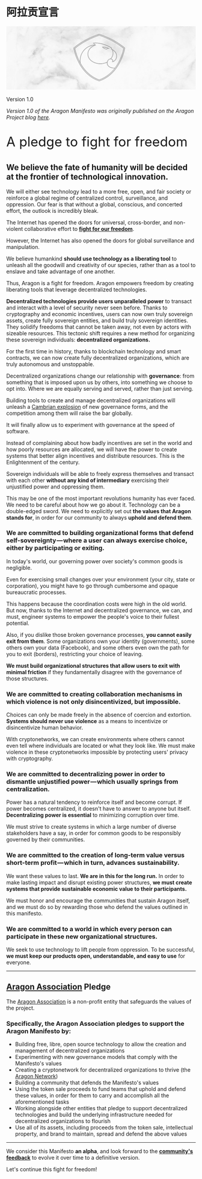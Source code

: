 # 阿拉贡宣言

![The Aragon Manifesto](../design/artwork/basic/26.jpg)

Version 1.0

_Version 1.0 of the Aragon Manifesto was originally published on the Aragon Project blog [here](https://blog.aragon.org/the-aragon-manifesto-4a21212eac03/)._

<p style="font-size:2.2rem;">
A pledge to fight for freedom
</p>

## **We believe the fate of humanity will be decided at the frontier of technological innovation.**

We will either see technology lead to a more free, open, and fair society or reinforce a global regime of centralized control, surveillance, and oppression. Our fear is that without a global, conscious, and concerted effort, the outlook is incredibly bleak.

The Internet has opened the doors for universal, cross-border, and non-violent collaborative effort to [**fight for our freedom**](https://www.youtube.com/watch?v=AqjIWmiAidw).

However, the Internet has also opened the doors for global surveillance and manipulation.

We believe humankind **should use technology as a liberating tool** to unleash all the goodwill and creativity of our species, rather than as a tool to enslave and take advantage of one another.

Thus, Aragon is a fight for freedom. Aragon empowers freedom by creating liberating tools that leverage decentralized technologies.

**Decentralized technologies provide users unparalleled power** to transact and interact with a level of security never seen before. Thanks to cryptography and economic incentives, users can now own truly sovereign assets, create fully sovereign entities, and build truly sovereign identities. They solidify freedoms that cannot be taken away, not even by actors with sizeable resources. This tectonic shift requires a new method for organizing these sovereign individuals: **decentralized organizations.**

For the first time in history, thanks to blockchain technology and smart contracts, we can now create fully decentralized organizations, which are truly autonomous and unstoppable.

Decentralized organizations change our relationship with **governance**: from something that is imposed upon us by others, into something we choose to opt into. Where we are equally serving and served, rather than just serving.

Building tools to create and manage decentralized organizations will unleash a [Cambrian explosion](https://en.wikipedia.org/wiki/Cambrian_explosion) of new governance forms, and the competition among them will raise the bar globally.

It will finally allow us to experiment with governance at the speed of software.

Instead of complaining about how badly incentives are set in the world and how poorly resources are allocated, we will have the power to create systems that better align incentives and distribute resources. This is the Enlightenment of the century.

Sovereign individuals will be able to freely express themselves and transact with each other **without any kind of intermediary** exercising their unjustified power and oppressing them.

This may be one of the most important revolutions humanity has ever faced. We need to be careful about how we go about it. Technology can be a double-edged sword. We need to explicitly set out **the values that Aragon stands for**, in order for our community to always **uphold and defend them**.

### **We are committed to building organizational forms that defend self-sovereignty — where a user can always exercise choice, either by participating or exiting.**

In today's world, our governing power over society's common goods is negligible.

Even for exercising small changes over your environment (your city, state or corporation), you might have to go through cumbersome and opaque bureaucratic processes.

This happens because the coordination costs were high in the old world. But now, thanks to the Internet and decentralized governance, we can, and must, engineer systems to empower the people's voice to their fullest potential.

Also, if you dislike those broken governance processes, **you cannot easily exit from them**. Some organizations own your identity (governments), some others own your data (Facebook), and some others even own the path for you to exit (borders), restricting your choice of leaving.

**We must build organizational structures that allow users to exit with minimal friction** if they fundamentally disagree with the governance of those structures.

### **We are committed to creating collaboration mechanisms in which violence is not only disincentivized, but impossible.**

Choices can only be made freely in the absence of coercion and extortion. **Systems should never use violence** as a means to incentivize or disincentivize human behavior.

With cryptonetworks, we can create environments where others cannot even tell where individuals are located or what they look like. We must make violence in these cryptonetworks impossible by protecting users' privacy with cryptography.

### **We are committed to decentralizing power in order to dismantle unjustified power — which usually springs from centralization.**

Power has a natural tendency to reinforce itself and become corrupt. If power becomes centralized, it doesn't have to answer to anyone but itself. **Decentralizing power is essential** to minimizing corruption over time.

We must strive to create systems in which a large number of diverse stakeholders have a say, in order for common goods to be responsibly governed by their communities.

### **We are committed to the creation of long-term value versus short-term profit — which in turn, advances sustainability.**

We want these values to last. **We are in this for the long run.** In order to make lasting impact and disrupt existing power structures, **we must create systems that provide sustainable economic value to their participants.**

We must honor and encourage the communities that sustain Aragon itself, and we must do so by rewarding those who defend the values outlined in this manifesto.

### **We are committed to a world in which every person can participate in these new organizational structures.**

We seek to use technology to lift people from oppression. To be successful, **we must keep our products open, understandable, and easy to use** for everyone.

___

## **[Aragon Association](https://aragon.org/project) Pledge**

The [Aragon Association](https://aragon.org/project) is a non-profit entity that safeguards the values of the project.

### **Specifically, the Aragon Association pledges to support the Aragon Manifesto by:**

- Building free, libre, open source technology to allow the creation and management of decentralized organizations
- Experimenting with new governance models that comply with the Manifesto's values
- Creating a cryptonetwork for decentralized organizations to thrive (the [Aragon Network](https://aragon.org/network))
- Building a community that defends the Manifesto's values
- Using the token sale proceeds to fund teams that uphold and defend these values, in order for them to carry and accomplish all the aforementioned tasks
- Working alongside other entities that pledge to support decentralized technologies and build the underlying infrastructure needed for decentralized organizations to flourish
- Use all of its assets, including proceeds from the token sale, intellectual property, and brand to maintain, spread and defend the above values

___

We consider this Manifesto **an alpha**, and look forward to the [**community's feedback**](https://aragon.chat/) to evolve it over time to a definitive version.

Let's continue this fight for freedom!
